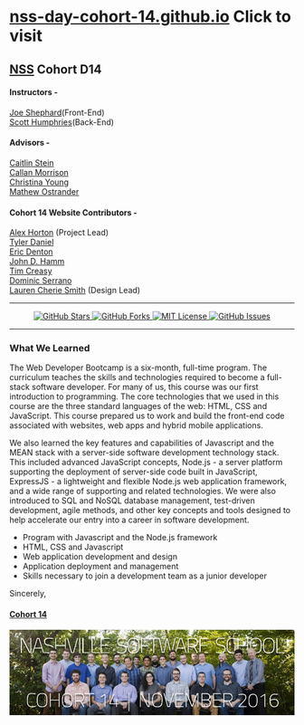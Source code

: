 # [nss-day-cohort-14.github.io](https://nss-day-cohort-14.github.io/) Click to visit

## [NSS](http://nashvillesoftwareschool.com/) Cohort D14  
#### Instructors -  
[Joe Shephard](https://github.com/JoeShep)(Front-End)  
[Scott Humphries](https://github.com/sscotth)(Back-End)  

#### Advisors -  
[Caitlin Stein](https://github.com/C-Stein)  
[Callan Morrison](https://github.com/morecallan)  
[Christina Young](https://github.com/ChristinaJYoung)  
[Mathew Ostrander](https://github.com/MAOstrander)  

#### Cohort 14 Website Contributors -  
[Alex Horton](https://github.com/alexhortonmusic) (Project Lead)  
[Tyler Daniel](https://github.com/iamtylerd)  
[Eric Denton](https://github.com/iamericanartist)  
[John D. Hamm](https://github.com/JohnDHamm)  
[Tim Creasy](https://github.com/timcreasy)  
[Dominic Serrano](https://github.com/DominicSerranoC14)  
[Lauren Cherie Smith](https://github.com/laurensaurenson) (Design Lead)  

***

<p align="center">
  <a href="https://github.com/nss-day-cohort-14/nss-day-cohort-14.github.io/stargazers">
    <img src="https://img.shields.io/github/stars/nss-day-cohort-14/nss-day-cohort-14.github.io.svg"
         alt="GitHub Stars">
  </a>
  <a href="https://github.com/nss-day-cohort-14/nss-day-cohort-14.github.io/network">
    <img src="https://img.shields.io/github/forks/nss-day-cohort-14/nss-day-cohort-14.github.io.svg"
         alt="GitHub Forks">
  </a>
  <a href="https://raw.githubusercontent.com/nss-day-cohort-14/nss-day-cohort-14.github.io/master/LICENSE">
    <img src="https://img.shields.io/badge/license-MIT-blue.svg"
         alt="MIT License">
  </a>
  <a href="https://github.com/nss-day-cohort-14/nss-day-cohort-14.github.io/issues">
    <img src="https://img.shields.io/github/issues/nss-day-cohort-14/nss-day-cohort-14.github.io.svg"
         alt="GitHub Issues">
  </a>
</p>

***

### What We Learned
The Web Developer Bootcamp is a six-month, full-time program. The curriculum teaches the skills and technologies required to become a full-stack software developer. For many of us, this course was our first introduction to programming. The core technologies that we used in this course are the three standard languages of the web: HTML, CSS and JavaScript. This course prepared us to work and build the front-end code associated with websites, web apps and hybrid mobile applications.

We also learned the key features and capabilities of Javascript and the MEAN stack with a server-side software development technology stack. This included advanced JavaScript concepts, Node.js - a server platform supporting the deployment of server-side code built in JavaScript, ExpressJS - a lightweight and flexible Node.js web application framework, and a wide range of supporting and related technologies. We were also introduced to SQL and NoSQL database management, test-driven development, agile methods, and other key concepts and tools designed to help accelerate our entry into a career in software development.

- Program with Javascript and the Node.js framework
- HTML, CSS and Javascript
- Web application development and design
- Application deployment and management
- Skills necessary to join a development team as a junior developer


Sincerely,

#### [Cohort 14](https://github.com/orgs/nss-day-cohort-14/people)  

<div>
  <a href="https://nss-day-cohort-14.github.io/"><img align="center" src="img/Group/GraphicsGroupShotC14.jpg"></a>
</div>
